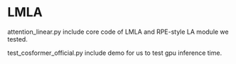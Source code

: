 # LMLA

attention_linear.py include core code of LMLA and RPE-style LA module we tested.


test_cosformer_official.py include demo for us to test gpu inference time.
